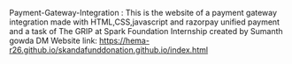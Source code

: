Payment-Gateway-Integration :
This is the website of a payment gateway integration made with HTML,CSS,javascript and razorpay unified payment and a task of The GRIP at Spark Foundation Internship created by Sumanth gowda DM
Website link: https://hema-r26.github.io/skandafunddonation.github.io/index.html
